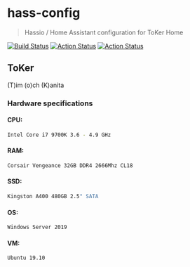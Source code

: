 # hass-config
> Hassio / Home Assistant configuration for ToKer Home

[![Build Status](https://travis-ci.com/timpihl/hass-config.svg?branch=master)](https://travis-ci.com/timpihl/hass-config)
[![Action Status](https://github.com/timpihl/hass-config/workflows/yamllint/badge.svg)](https://github.com/timpihl/hass-config/actions)
[![Action Status](https://github.com/timpihl/hass-config/workflows/python/badge.svg)](https://github.com/timpihl/hass-config/actions)

## ToKer

(T)im (o)ch (K)anita

### Hardware specifications

#### CPU:
```sh
Intel Core i7 9700K 3.6 - 4.9 GHz
```
#### RAM:
```sh
Corsair Vengeance 32GB DDR4 2666Mhz CL18
```
#### SSD: 
```sh
Kingston A400 480GB 2.5" SATA 
```
#### OS:
```sh
Windows Server 2019
```
#### VM: 
```sh
Ubuntu 19.10
```